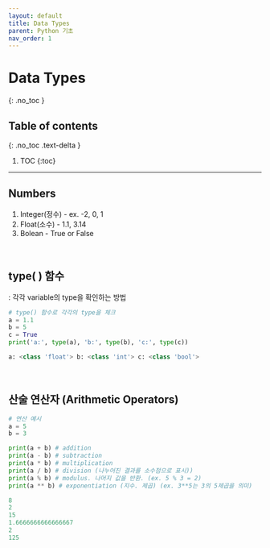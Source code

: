 ```yaml
---
layout: default
title: Data Types
parent: Python 기초
nav_order: 1
---
```


# Data Types
{: .no_toc }
<br/>

## Table of contents
{: .no_toc .text-delta }

1. TOC
{:toc}

---

## Numbers 
1.  Integer(정수) - ex. -2, 0, 1
1.  Float(소수) - 1.1, 3.14
1.  Bolean - True or False
<br/>

## type( ) 함수
: 각각 variable의 type을 확인하는 방법
```python
# type() 함수로 각각의 type을 체크
a = 1.1
b = 5
c = True
print('a:', type(a), 'b:', type(b), 'c:', type(c))  
```

```python
a: <class 'float'> b: <class 'int'> c: <class 'bool'>
```
<br/>

## 산술 연산자 (Arithmetic Operators)

```python
# 연산 예시
a = 5 
b = 3

print(a + b) # addition
print(a - b) # subtraction
print(a * b) # multiplication
print(a / b) # division (나누어진 결과를 소수점으로 표시))
print(a % b) # modulus. 나머지 값을 반환. (ex. 5 % 3 = 2)
print(a ** b) # exponentiation (지수. 제곱) (ex. 3**5는 3의 5제곱을 의미)
```

```python
8
2
15
1.6666666666666667
2
125
```
